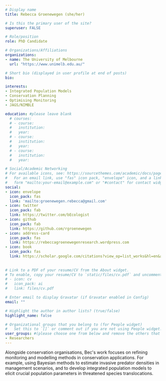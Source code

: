 ```yaml
---
# Display name
title: Rebecca Groenewegen (she/her)

# Is this the primary user of the site?
superuser: FALSE

# Role/position
role: PhD Candidate

# Organizations/Affiliations
organizations:
- name: The University of Melbourne
  url: "https://www.unimelb.edu.au/"

# Short bio (displayed in user profile at end of posts)
bio: 

interests:
- Integrated Population Models
- Conservation Planning
- Optimising Monitoring
- JAGS/NIMBLE

education: #please leave blank
  # courses:
  # - course:
  #   institution:
  #   year:
  # - course:
  #   institution:
  #   year:
  # - course:
  #   institution:
  #   year:

# Social/Academic Networking
# For available icons, see: https://sourcethemes.com/academic/docs/page-builder/#icons
#   For an email link, use "fas" icon pack, "envelope" icon, and a link in the
#   form "mailto:your-email@example.com" or "#contact" for contact widget.
social:
- icon: envelope
  icon_pack: fas
  link: 'mailto:groenewegen.rebecca@gmail.com'
- icon: twitter
  icon_pack: fab
  link: https://twitter.com/bEcologist
- icon: github
  icon_pack: fab
  link: https://github.com/rgroenewegen
- icon: address-card
  icon_pack: fas
  link: https://rebeccagroenewegenresearch.wordpress.com
- icon: book
  icon_pack: fas
  link: https://scholar.google.com/citations?view_op=list_works&hl=en&authuser=2&user=RTTm6-cAAAAJ
    
  
# Link to a PDF of your resume/CV from the About widget.
# To enable, copy your resume/CV to `static/files/cv.pdf` and uncomment the lines below.
# - icon: cv
#   icon_pack: ai
#   link: files/cv.pdf

# Enter email to display Gravatar (if Gravatar enabled in Config)
email: ""

# Highlight the author in author lists? (true/false)
highlight_name: false

# Organizational groups that you belong to (for People widget)
#   Set this to `[]` or comment out if you are not using People widget.
user_groups: #(please choose one from below and remove the others that aren't needed)
- Researchers
---
```



Alongside conservation organisations, Bec's work focuses on refining monitoring and modelling methods in conservation applications. For example, using Bayesian methods to estimate invasive predator densities in management scenarios, and to develop integrated population models to elicit crucial population parameters in threatened species translocations.